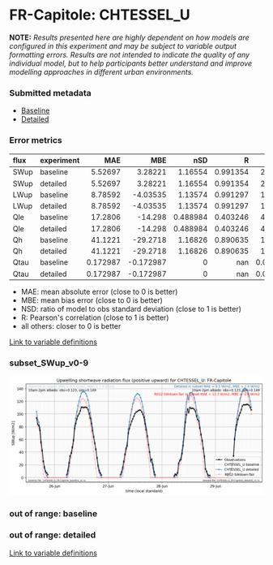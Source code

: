 # FR-Capitole: CHTESSEL_U

**NOTE:** *Results presented here are highly dependent on how models are configured in this experiment and may be subject to variable output formatting errors. Results are not intended to indicate the quality of any individual model, but to help participants better understand and improve modelling approaches in different urban environments.*

### Submitted metadata

- [Baseline](CHTESSEL_U_FR-Capitole_baseline_attrs.md)
- [Detailed](CHTESSEL_U_FR-Capitole_detailed_attrs.md)

### Error metrics

| flux   | experiment   |       MAE |        MBE |      nSD |          R |       5th |      95th |      RMSE |      cRMSE |      AMBE |    1-nSD |          1-R |   nSkewness |   nKurtosis |   Overlap |
|:-------|:-------------|----------:|-----------:|---------:|-----------:|----------:|----------:|----------:|-----------:|----------:|---------:|-------------:|------------:|------------:|----------:|
| SWup   | baseline     |  5.52697  |   3.28221  | 1.16554  |   0.991354 |  2.59622  | 16.5631   |  8.00208  |   0.218077 |  3.28221  | 0.165538 |   0.00864624 |  0.121402   |    0.265697 |  0.158455 |
| SWup   | detailed     |  5.52697  |   3.28221  | 1.16554  |   0.991354 |  2.59622  | 16.5631   |  8.00208  |   0.218077 |  3.28221  | 0.165538 |   0.00864624 |  0.121402   |    0.265697 |  0.158455 |
| LWup   | baseline     |  8.78592  |  -4.03535  | 1.13574  |   0.991297 | 13.6333   | 11.1368   | 11.048    |   0.195434 |  4.03535  | 0.135744 |   0.00870255 |  0.00228634 |    0.139735 |  0.103847 |
| LWup   | detailed     |  8.78592  |  -4.03535  | 1.13574  |   0.991297 | 13.6333   | 11.1368   | 11.048    |   0.195434 |  4.03535  | 0.135744 |   0.00870255 |  0.00228634 |    0.139735 |  0.103847 |
| Qle    | baseline     | 17.2806   | -14.298    | 0.488984 |   0.403246 |  4.87567  | 39.3525   | 23.7614   |   0.919099 | 14.298    | 0.511017 |   0.596754   |  4.11575    |   18.9317   |  0.620275 |
| Qle    | detailed     | 17.2806   | -14.298    | 0.488984 |   0.403246 |  4.87567  | 39.3525   | 23.7614   |   0.919099 | 14.298    | 0.511017 |   0.596754   |  4.11575    |   18.9317   |  0.620275 |
| Qh     | baseline     | 41.1221   | -29.2718   | 1.16826  |   0.890635 | 13.0991   | 22.222    | 52.6728   |   0.532773 | 29.2718   | 0.168264 |   0.109365   |  0.365591   |    0.923431 |  0.502447 |
| Qh     | detailed     | 41.1221   | -29.2718   | 1.16826  |   0.890635 | 13.0991   | 22.222    | 52.6728   |   0.532773 | 29.2718   | 0.168264 |   0.109365   |  0.365591   |    0.923431 |  0.502447 |
| Qtau   | baseline     |  0.172987 |  -0.172987 | 0        | nan        |  0.011566 |  0.526207 |  0.249716 | nan        |  0.172987 | 1        | nan          |  1          |    1        |  0.956083 |
| Qtau   | detailed     |  0.172987 |  -0.172987 | 0        | nan        |  0.011566 |  0.526207 |  0.249716 | nan        |  0.172987 | 1        | nan          |  1          |    1        |  0.956083 |

 - MAE: mean absolute error (close to 0 is better)
 - MBE: mean bias error (close to 0 is better)
 - NSD: ratio of model to obs standard deviation (close to 1 is better)
 - R: Pearson's correlation (close to 1 is better)
 - all others: closer to 0 is better

[Link to variable definitions](../modelattrs/variable_definitions.md)

### <a name="subset_swup_v0-9"></a>subset_SWup_v0-9
[![CHTESSEL_U_FR-Capitole_subset_SWup_v0-9.png](CHTESSEL_U_FR-Capitole_subset_SWup_v0-9.png)](CHTESSEL_U_FR-Capitole_subset_SWup_v0-9.png)

### out of range: baseline


### out of range: detailed



[Link to variable definitions](../modelattrs/variable_definitions.md)

